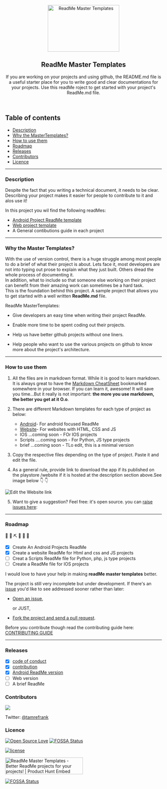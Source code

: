 <p align="center">
  <a href="https://github.com/tamzi/ReadMe-MasterTemplates">
    <img src="https://raw.githubusercontent.com/tamzi/ReadMe-MasterTemplates/master/art/readmemastertemplate.jpg" alt="ReadMe Master Templates" width=230 height=150>
  </a>
  <h2 align="center">ReadMe Master Templates</h2>

  <p align="center">
    If you are working on your projects and using github, the README.md file is a useful starter place for you to write good and clear documentations for  your projects. Use this readMe roject to get started with your project's ReadMe.md file.
    <br>
    </p>
</p>

<br>

## Table of contents
- [Description](#description)
- [Why the MasterTemplates?](#why-the-master-templates)
- [How to use them](#how-to-use-them)
- [Roadmap](#roadmap)
- [Releases](#releases)
- [Contributors](#contributors)
- [Licence](#licence)

<hr>

### Description

Despite the fact that you writing a technical document, it needs to be clear. Describing your project makes it easier for people to contribute to it and alos use it!

In this project you wil find the following readMes:

 - [Android Project ReadMe template](https://github.com/tamzi/ReadMe-MasterTemplates/tree/master/android)
 - [Web project template](https://github.com/tamzi/ReadMe-MasterTemplates/tree/master/website)
 - A General contibutions guide in each project

<hr>

### Why the Master Templates?

With the use of version control, there is a huge struggle among most people to do a brief of what their project is about.
Lets face it, most developers are not into typing out prose to explain what they just built. Others dread the whole process of documenting it.
<br>
In addition, what to include so that someone else working on their project can benefit from their amazing work can sometimes be a hard task.
<br>
This is the foundation behind this project. A sample project that allows you to get started with a well written **ReadMe.md** file.

ReadMe MasterTemplates:
* Give developers an easy time when writing their project ReadMe.

* Enable more time to be spent coding out their projects.

* Help us have better github projects without one liners.

* Help people who want to use the various projects on github to know more about the project's architecture.


<hr>

### How to use them

1. All the files are in markdown format. While it is good to learn markdown. It is always great to have the [Markdown CheatSheet](https://github.com/adam-p/markdown-here/wiki/Markdown-Cheatsheet) bookmarked somewhere in your browser.
If you can learn it, awesome! It will save you time...But it really is not important: **the more you use markdown, the better you get at it O.o**.

2. There are different Markdown templates for each type of project as below: 
    * [Android](https://github.com/tamzi/ReadMe-MasterTemplates/tree/master/android)- For android focused ReadMe
    * [Website](https://github.com/tamzi/ReadMe-MasterTemplates/tree/master/website)- For websites with HTML, CSS and JS
    * IOS ...coming soon - FOr IOS projects
    * Scripts ....coming soon - For Python, JS type projects
    * brief ...coming soon - TLo edit, this is a minimal version

3. Copy the respective files depending on the type of project. Paste it and edit the file.

4. As a general rule, provide link to download the app if its published on the playstore /website if it is hosted at the description section above.See image below
:point_down: :point_down:

![Edit the Website link](https://raw.githubusercontent.com/tamzi/ReadMe-MasterTemplates/master/website/art/web.png)

5. Want to give a suggestion? Feel free: it's open source. you can [raise issues here](https://github.com/tamzi/ReadMe-MasterTemplates/issues):


<hr>

### Roadmap
  🚧 👷‍ ⛏ 👷 🔧️ 🚧
- [x] Create An Android Projects ReadMe
- [x] Create a website ReadMe for Html and css and JS projects
- [ ] Creat a Scripts ReadMe file for Python, php, js type projects
- [ ] Create a ReadMe file for IOS projects

I would love to have your help in making  **readMe master templates** better.

The project is still very incomplete but under development. If there's an [issue](https://github.com/tamzi/ReadMe-MasterTemplates/issues) you'd like to see addressed sooner rather than later:

- [Open an issue](https://github.com/tamzi/ReadMe-MasterTemplates/issues),

    or JUST,

- [Fork the project and send a pull request](https://github.com/tamzi/ReadMe-MasterTemplates/pulls).


Before you contribute though read the contributing guide here: [CONTRIBUTING GUIDE](https://github.com/tamzi/droidconKE2020App/blob/master/contributing.md)



<hr>

### Releases
- [x] [code of conduct](https://github.com/tamzi/ReadMe-MasterTemplates/blob/master/CodeOfConduct.md)
- [x] [contribution](https://github.com/tamzi/ReadMe-MasterTemplates/blob/master/contributing.md)
- [x] [Android ReadMe version](https://github.com/tamzi/ReadMe-MasterTemplates/tree/master/android)
- [ ] Web version
- [ ] A brief ReadMe

### Contributors

<a href="https://github.com/tamzi/ReadMe-MasterTemplates/graphs/contributors">
  <img src="https://contributors-img.firebaseapp.com/image?repo=tamzi/ReadMe-MasterTemplates" />
</a>

Twitter:  [@tamrefrank](https://twitter.com/tamrefrank)

### Licence
[![Open Source Love](https://badges.frapsoft.com/os/v2/open-source-200x33.png?v=103)](#)
[![FOSSA Status](https://app.fossa.io/api/projects/git%2Bgithub.com%2Ftamzi%2FReadMe-MasterTemplates.svg?type=shield)](https://app.fossa.io/projects/git%2Bgithub.com%2Ftamzi%2FReadMe-MasterTemplates?ref=badge_shield)

[![license](https://img.shields.io/github/license/mashape/apistatus.svg?style=for-the-badge)](#)


<a href="https://www.producthunt.com/posts/readme-master-templates?utm_source=badge-featured&utm_medium=badge&utm_souce=badge-readme-master-templates" target="_blank"><img src="https://api.producthunt.com/widgets/embed-image/v1/featured.svg?post_id=186076&theme=light" alt="ReadMe Master Templates - Better ReadMe projects for your projects! | Product Hunt Embed" style="width: 250px; height: 54px;" width="250px" height="54px" /></a>


[![FOSSA Status](https://app.fossa.io/api/projects/git%2Bgithub.com%2Ftamzi%2FReadMe-MasterTemplates.svg?type=large)](https://app.fossa.io/projects/git%2Bgithub.com%2Ftamzi%2FReadMe-MasterTemplates?ref=badge_large)